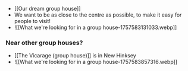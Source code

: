 - [[Our dream group house]]
- We want to be as close to the centre as possible, to make it easy for people to visit!
- ![[What we're looking for in a group house-1757583131033.webp]]
### Near other group houses?
- [[The Vicarage (group house)]] is in New Hinksey
- ![[What we're looking for in a group house-1757583857316.webp]]
